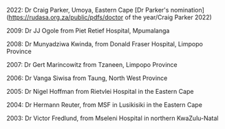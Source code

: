 2022: Dr Craig Parker, Umoya, Eastern Cape [Dr Parker's nomination](https://rudasa.org.za/public/pdfs/doctor of the year/Craig Parker 2022)

2009: Dr JJ Ogole from Piet Retief Hospital, Mpumalanga

2008: Dr Munyadziwa Kwinda, from Donald Fraser Hospital, Limpopo Province

2007: Dr Gert Marincowitz from Tzaneen, Limpopo Province

2006: Dr Vanga Siwisa from Taung, North West Province

2005: Dr Nigel Hoffman from Rietvlei Hospital in the Eastern Cape

2004: Dr Hermann Reuter, from MSF in Lusikisiki in the Eastern Cape

2003: Dr Victor Fredlund, from Mseleni Hospital in northern KwaZulu-Natal

<!-- This is a comment and is not displayed on the website. Do not alter this text between arrows (->).
    To change the content in this file, simply retype/ copy+paste any text above, as you would in a normal text file/ word document. 

    Please refer to the "HOW TO USE" or "HOW TO USE SHORT" files for more information. -->
